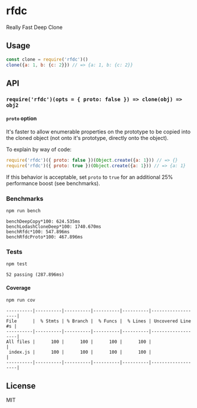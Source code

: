 # rfdc

Really Fast Deep Clone

## Usage

```js
const clone = require('rfdc')()
clone({a: 1, b: {c: 2}}) // => {a: 1, b: {c: 2}}
```

## API

### `require('rfdc')(opts = { proto: false }) => clone(obj) => obj2`

#### `proto` option

It's faster to allow enumerable properties on the prototype 
to be copied into the cloned object (not onto it's prototype,
directly onto the object).

To explain by way of code: 

```js
require('rfdc')({ proto: false })(Object.create({a: 1})) // => {}
require('rfdc')({ proto: true })(Object.create({a: 1})) // => {a: 1}
``` 

If this behavior is acceptable, set
`proto` to `true` for an additional 25% performance boost
(see benchmarks).

### Benchmarks

```sh
npm run bench
```

```
benchDeepCopy*100: 624.535ms
benchLodashCloneDeep*100: 1740.670ms
benchRfdc*100: 547.896ms
benchRfdcProto*100: 467.896ms
```

### Tests

```sh
npm test
```

```
52 passing (287.896ms)
```

#### Coverage

```sh
npm run cov 
```

```
----------|----------|----------|----------|----------|-------------------|
File      |  % Stmts | % Branch |  % Funcs |  % Lines | Uncovered Line #s |
----------|----------|----------|----------|----------|-------------------|
All files |      100 |      100 |      100 |      100 |                   |
 index.js |      100 |      100 |      100 |      100 |                   |
----------|----------|----------|----------|----------|-------------------|
```

## License

MIT